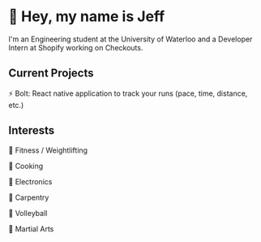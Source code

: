 # 👋 Hey[,](https://knowyourmeme.com/memes/my-name-is-jeff) my name is Jeff

I'm an Engineering student at the University of Waterloo and a Developer Intern at Shopify working on Checkouts. 

## Current Projects
⚡️ Bolt: React native application to track your runs (pace, time, distance, etc.)

## Interests
👟  Fitness / Weightlifting

🍳  Cooking

🔌  Electronics

🚧  Carpentry

🏐  Volleyball

🥋  Martial Arts
